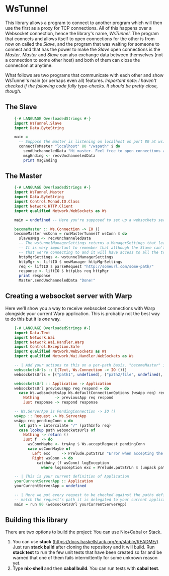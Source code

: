 WsTunnel
===

This library allows a program to connect to another program which will then use the first as a proxy for TCP connections. All of this happens over a Websocket connection, hence the library's name, *WsTunnel*.
The program that connects and allows itself to open connections for the other is from now on called the *Slave*, and the program that was waiting for someone to connect and that has the power to make the *Slave* open connections is the *Master*. *Master* and *Slave* can also exchange data between themselves (not a connection to some other host) and both of them can close the connection at anytime.

What follows are two programs that communicate with each other and show WsTunnel's main (or perhaps even all) features.
*Important note: I haven't checked if the following code fully type-checks. It should be pretty close, though.*

The Slave
---

```haskell
    {-# LANGUAGE OverloadedStrings #-}
    import WsTunnel.Slave
    import Data.ByteString

    main =
      -- Suppose the master is listening on localhost on port 80 at ws://localhost:80/wspath
      connectToMaster "localhost" 80 "/wspath" $ do
        sendUnchanneledData "Hi master. Feel free to open connections at any time and send me a message when you're done"
        msgEnding <- recvUnchanneledData
        print msgEnding
```

The Master
---

```haskell
    {-# LANGUAGE OverloadedStrings #-}
    import WsTunnel.Master
    import Data.ByteString
    import Control.Monad.IO.Class
    import Network.HTTP.Client
    import qualified Network.WebSockets as Ws

    main = undefined -- Here you're supposed to set up a websockets server of your preference in a way that runs the function "becomeMaster" with the function "runMasterTunnelT" for websocket requests to /wspath. An example on how to do this with Warp is available in the next section

    becomeMaster :: Ws.Connection -> IO ()
    becomeMaster wsConn = runMasterTunnelT wsConn $ do
      slavesMsg <- recvUnchanneledData
      -- The wstunnelManagerSettings returns a ManagerSettings that leads to http and https connections that are opened by the Slave.
      -- It is very important to remember that although the Slave can't decrypt https traffic, it will know the address and port
      -- that we're connecting to and it will have access to all the traffic in case of plain http connections!
      httpMgrSettings <- wstunnelManagerSettings
      httpMgr <- liftIO $ newManager httpMgrSettings
      req <- liftIO $ parseRequest "http://someurl.com/some-path/"
      response <- liftIO $ httpLbs req httpMgr
      print response
      Master.sendUnchanneledData "Done!"
```

Creating a websocket server with Warp
---

Here we'll show you a way to receive websocket connections with Warp alongside your current Warp application. This is probably not the best way to do this but it is _one_ way.

```haskell
    {-# LANGUAGE OverloadedStrings #-}
    import Data.Text
    import Network.Wai
    import Network.Wai.Handler.Warp
    import Control.Exception.Safe
    import qualified Network.WebSockets as Ws
    import qualified Network.Wai.Handler.WebSockets as Ws

    -- | Add your actions to this on a per-path basis. "becomeMaster" is the function from the Master's code sample
    websocketsUrls :: [(Text, Ws.Connection -> IO ())]
    websocketsUrls = [("path1", undefined), ("path2/file", undefined), ("wspath", becomeMaster)]

    websocketsUrl :: Application -> Application
    websocketsUrl previousApp req respond = do
      case Ws.websocketsApp Ws.defaultConnectionOptions (wsApp req) req of
        Nothing       -> previousApp req respond
        Just response -> respond response

    -- Ws.ServerApp is PendingConnection -> IO ()
    wsApp :: Request -> Ws.ServerApp
    wsApp req pendingConn = do
      let path = intercalate "/" (pathInfo req)
      case lookup path websocketsUrls of
        Nothing -> return ()
        Just f  -> do
          wsConnMaybe <- tryAny $ Ws.acceptRequest pendingConn
          case wsConnMaybe of
            Left exc     -> Prelude.putStrLn "Error when accepting the websockets connection"
            Right wsConn -> do
              catchAny (f wsConn) logException
                where logException exc = Prelude.putStrLn $ (unpack path) ++ ": Exception: " ++ show exc

    -- | This is your current definition of Application
    yourCurrentServerApp :: Application
    yourCurrentServerApp = undefined

    -- | Here we put every request to be checked against the paths defined in "websocketsUrls". If none of them
    -- match the request's path it is delegated to your current application
    main = run 80 (websocketsUrl yourCurrentServerApp)
```

Building this library
---

There are two options to build the project: You can use Nix+Cabal or Stack.

1. You can use **stack** (<https://docs.haskellstack.org/en/stable/README/>). Just run **stack build** after cloning the repository and it will build. Run **stack test** to run the few unit tests that have been created so far and be warned that one of them fails intermittently for some unknown reason yet.
2. Type **nix-shell** and then **cabal build**. You can run tests with **cabal test**.